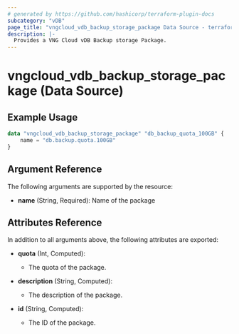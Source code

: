 ```yaml
---
# generated by https://github.com/hashicorp/terraform-plugin-docs
subcategory: "vDB"
page_title: "vngcloud_vdb_backup_storage_package Data Source - terraform-provider-vngcloud"
description: |-
  Provides a VNG Cloud vDB Backup storage Package.
---
```


# vngcloud_vdb_backup_storage_package (Data Source)



## Example Usage

```terraform
data "vngcloud_vdb_backup_storage_package" "db_backup_quota_100GB" {
    name = "db.backup.quota.100GB"
}
```

## Argument Reference

The following arguments are supported by the resource:

- **name** (String, Required): Name of the package


## Attributes Reference

In addition to all arguments above, the following attributes are exported:

- **quota** (Int, Computed):
    - The quota of the package.

- **description** (String, Computed):
    - The description of the package.

- **id** (String, Computed):
    - The ID of the package.



